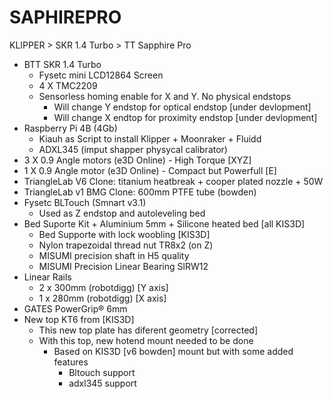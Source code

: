 # SAPHIREPRO

KLIPPER > SKR 1.4 Turbo > TT Sapphire Pro
- BTT SKR 1.4 Turbo
  - Fysetc mini LCD12864 Screen
  - 4 X TMC2209
  - Sensorless homing enable for X and Y. No physical endstops
    - Will change Y endstop for optical endstop [under devlopment]
    - Will change X endtop for proximity endstop [under devlopment]
- Raspberry Pi 4B (4Gb)
  - Kiauh as Script to install Klipper + Moonraker + Fluidd
  - ADXL345 (imput shapper physycal calibrator)
- 3 X 0.9 Angle motors (e3D Online) - High Torque [XYZ]
- 1 X 0.9 Angle motor (e3D Online) - Compact but Powerfull [E]
- TriangleLab V6 Clone: titanium heatbreak + cooper plated nozzle + 50W
- TriangleLab v1 BMG Clone: 600mm PTFE tube (bowden)
- Fysetc BLTouch (Smnart v3.1)
  - Used as Z endstop and autoleveling bed
- Bed Suporte Kit + Aluminium 5mm + Silicone heated bed [all KIS3D]
  - Bed Supporte with lock woobling [KIS3D]
  - Nylon trapezoidal thread nut TR8x2 (on Z)
  - MISUMI precision shaft in H5 quality
  - MISUMI Precision Linear Bearing SlRW12
- Linear Rails
  - 2 x 300mm (robotdigg) [Y axis]
  - 1 x 280mm (robotdigg) [X axis]
- GATES PowerGrip® 6mm
- New top KT6 from [KIS3D]
  - This new top plate has diferent geometry [corrected]
  - With this top, new hotend mount needed to be done
    - Based on KIS3D [v6 bowden] mount but with some added features
      - Bltouch support
      - adxl345 support
